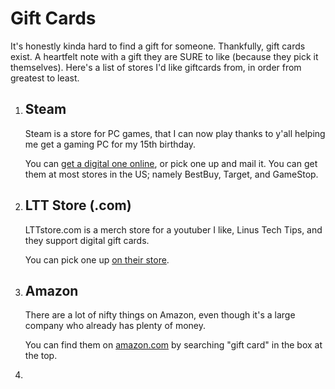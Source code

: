 # Gift Cards

It's honestly kinda hard to find a gift for someone. Thankfully, gift cards exist. A heartfelt note with a gift they are SURE to like (because they pick it themselves).
Here's a list of stores I'd like giftcards from, in order from greatest to least.

1. Steam
    ------
    Steam is a store for PC games, that I can now play thanks to y'all helping me get a gaming PC for my 15th birthday.

    You can [get a digital one online](https://store.steampowered.com/digitalgiftcards/), or pick one up and mail it. You can get them at most stores in the US; namely BestBuy, Target, and GameStop.

1. LTT Store (.com)
    ------
    LTTstore.com is a merch store for a youtuber I like, Linus Tech Tips, and they support digital gift cards. 

    You can pick one up [on their store](https://www.lttstore.com/products/giftcard).

1. Amazon
    ------
    There are a lot of nifty things on Amazon, even though it's a large company who already has plenty of money.

    You can find them on [amazon.com](https://amazon.com/) by searching "gift card" in the box at the top.

1. 